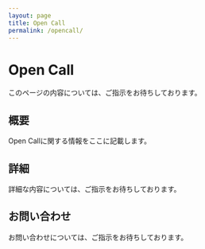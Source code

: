 ```yaml
---
layout: page
title: Open Call
permalink: /opencall/
---
```


# Open Call

このページの内容については、ご指示をお待ちしております。

## 概要

Open Callに関する情報をここに記載します。

## 詳細

詳細な内容については、ご指示をお待ちしております。

## お問い合わせ

お問い合わせについては、ご指示をお待ちしております。